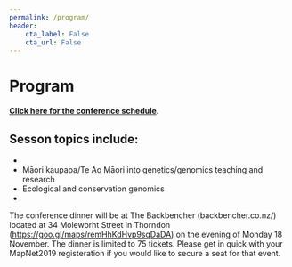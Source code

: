 ```yaml
---
permalink: /program/
header:
    cta_label: False
    cta_url: False
---
```


<span></span>

# Program

[**Click here for the conference schedule**](/assets/schedule.pdf).

Sesson topics include:
- 
- 
- Māori kaupapa/Te Ao Māori into genetics/genomics teaching and research
- Ecological and conservation genomics
- 

The conference dinner will be at The Backbencher (backbencher.co.nz/) located at 34 Moleworht Street in Thorndon (https://goo.gl/maps/remHhKdHvp9sqDaDA) on the evening of Monday 18 November. The dinner is limited to 75 tickets. Please get in quick with your MapNet2019 registeration if you would like to secure a seat for that event.


